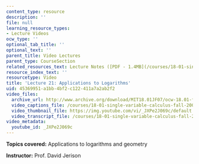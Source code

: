 ```yaml
---
content_type: resource
description: ''
file: null
learning_resource_types:
- Lecture Videos
ocw_type: ''
optional_tab_title: ''
optional_text: ''
parent_title: Video Lectures
parent_type: CourseSection
related_resources_text: Lecture Notes ([PDF - 1.4MB](/courses/18-01-single-variable-calculus-fall-2006/resources/lec21))
resource_index_text: ''
resourcetype: Video
title: 'Lecture 21: Applications to Logarithms'
uid: 45369951-a1bb-4bf2-c122-411a7a2ab2f2
video_files:
  archive_url: http://www.archive.org/download/MIT18.01JF07/ocw-18.01-f07-lec21_300k.mp4
  video_captions_file: /courses/18-01-single-variable-calculus-fall-2006/ee7c10dde761559b8ac557217bc2284d_JXPe2J069c.vtt
  video_thumbnail_file: https://img.youtube.com/vi/_JXPe2J069c/default.jpg
  video_transcript_file: /courses/18-01-single-variable-calculus-fall-2006/25be045439d9ed90bb52ec7b8a9937d4_JXPe2J069c.pdf
video_metadata:
  youtube_id: _JXPe2J069c
---
```


**Topics covered:** Applications to logarithms and geometry

**Instructor:** Prof. David Jerison